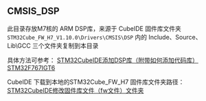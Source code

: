 ## CMSIS_DSP

此目录存放M7核的 ARM DSP库，来源于 CubeIDE 固件库文件夹`STM32Cube_FW_H7_V1.10.0\Drivers\CMSIS\DSP` 内的 Include、Source、Lib\GCC 三个文件夹复制到本目录

具体方法可参考： [STM32CubeIDE添加DSP库（附带如何添加代码库）STM32F767IGT6](https://www.shili8.cn/caseinfo/link/e0e248713b7647dbaa7a4a2d7492b530)

CubeIDE 下载到本地的STM32Cube_FW_H7 固件库文件夹路径：[STM32CubeIDE修改固件库文件（fw文件）文件夹](https://blog.csdn.net/B_S_P/article/details/121593800)

